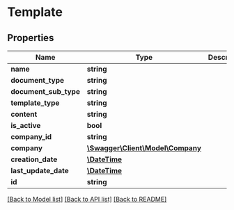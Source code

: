 # Template

## Properties
Name | Type | Description | Notes
------------ | ------------- | ------------- | -------------
**name** | **string** |  | [optional] 
**document_type** | **string** |  | [optional] 
**document_sub_type** | **string** |  | [optional] 
**template_type** | **string** |  | [optional] 
**content** | **string** |  | [optional] 
**is_active** | **bool** |  | [optional] 
**company_id** | **string** |  | [optional] 
**company** | [**\Swagger\Client\Model\Company**](Company.md) |  | [optional] 
**creation_date** | [**\DateTime**](\DateTime.md) |  | [optional] 
**last_update_date** | [**\DateTime**](\DateTime.md) |  | [optional] 
**id** | **string** |  | [optional] 

[[Back to Model list]](../README.md#documentation-for-models) [[Back to API list]](../README.md#documentation-for-api-endpoints) [[Back to README]](../README.md)


